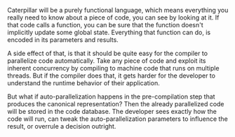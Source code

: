 Caterpillar will be a purely functional language, which means everything you
really need to know about a piece of code, you can see by looking at it. If that
code calls a function, you can be sure that the function doesn't implicitly
update some global state. Everything that function can do, is encoded in its
parameters and results.

A side effect of that, is that it should be quite easy for the compiler to
parallelize code automatically. Take any piece of code and exploit its inherent
concurrency by compiling to machine code that runs on multiple threads. But if
the compiler does that, it gets harder for the developer to understand the
runtime behavior of their application.

But what if auto-parallelization happens in the pre-compilation step that
produces the canonical representation? Then the already parallelized code will
be stored in the code database. The developer sees exactly how the code will
run, can tweak the auto-parallelization parameters to influence the result, or
overrule a decision outright.
